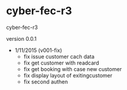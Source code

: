 # cyber-fec-r3
cyber-fec-r3

version 0.0.1
 - 1/11/2015 (v001-fix)
   - fix issue customer cach data
   - fix get customer with readcard
   - fix get booking with case new customer
   - fix display layout of exitingcustomer
   - fix second authen
